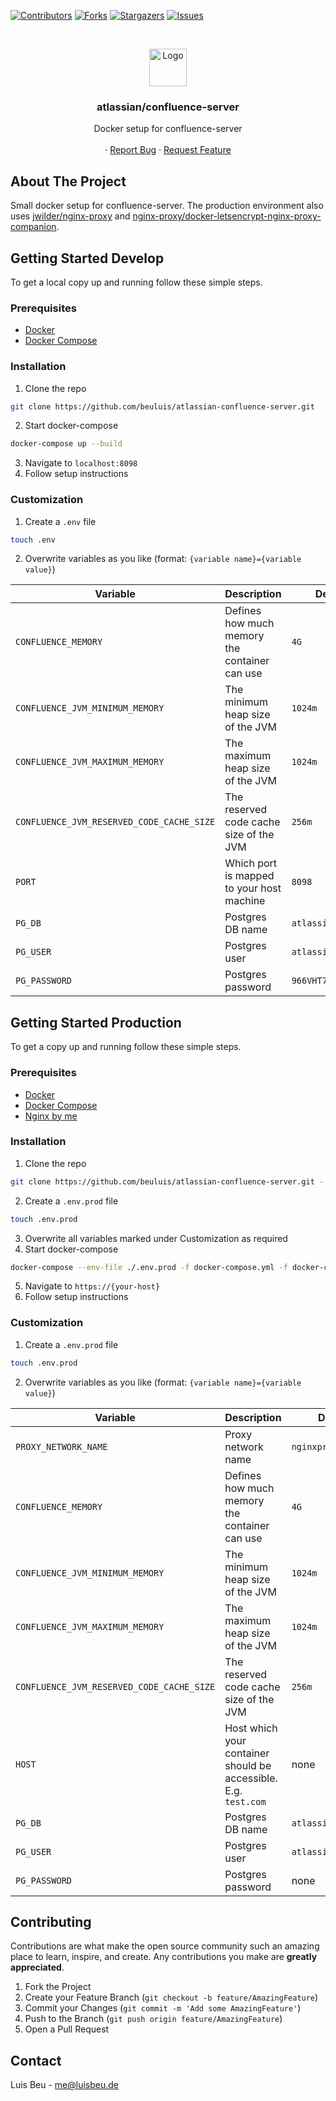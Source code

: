 [![Contributors][contributors-shield]][contributors-url]
[![Forks][forks-shield]][forks-url]
[![Stargazers][stars-shield]][stars-url]
[![Issues][issues-shield]][issues-url]

<!-- PROJECT LOGO -->
<br />
<p align="center">
  <img src="https://wac-cdn.atlassian.com/dam/jcr:d6e2d2db-e58a-40f7-9d1a-d6d22a335c96/Confluence-blue.svg?cdnVersion=1209" alt="Logo" height="60">

  <h3 align="center">atlassian/confluence-server</h3>

  <p align="center">
    Docker setup for confluence-server
    <br />
    <br />
    ·
    <a href="https://github.com/beuluis/atlassian-confluence-server/issues">Report Bug</a>
    ·
    <a href="https://github.com/beuluis/atlassian-confluence-server/issues">Request Feature</a>
  </p>
</p>

<!-- ABOUT THE PROJECT -->

## About The Project

Small docker setup for confluence-server. The production environment also uses [jwilder/nginx-proxy](https://github.com/nginx-proxy/nginx-proxy) and [nginx-proxy/docker-letsencrypt-nginx-proxy-companion](https://github.com/nginx-proxy/docker-letsencrypt-nginx-proxy-companion).

<!-- GETTING STARTED -->

## Getting Started Develop

To get a local copy up and running follow these simple steps.

### Prerequisites

- [Docker](https://docs.docker.com/get-docker/)
- [Docker Compose](https://docs.docker.com/compose/install/)

### Installation

1. Clone the repo

```sh
git clone https://github.com/beuluis/atlassian-confluence-server.git
```

2. Start docker-compose

```sh
docker-compose up --build
```

3. Navigate to `localhost:8098`
4. Follow setup instructions

### Customization

1. Create a `.env` file

```sh
touch .env
```

2. Overwrite variables as you like (format: `{variable name}={variable value}`)

| Variable                                  | Description                                   | Default value            | Required |
| ----------------------------------------- | --------------------------------------------- | ------------------------ | -------- |
| `CONFLUENCE_MEMORY`                       | Defines how much memory the container can use | `4G`                     | false    |
| `CONFLUENCE_JVM_MINIMUM_MEMORY`           | The minimum heap size of the JVM              | `1024m`                  | false    |
| `CONFLUENCE_JVM_MAXIMUM_MEMORY`           | The maximum heap size of the JVM              | `1024m`                  | false    |
| `CONFLUENCE_JVM_RESERVED_CODE_CACHE_SIZE` | The reserved code cache size of the JVM       | `256m`                   | false    |
| `PORT`                                    | Which port is mapped to your host machine     | `8098`                   | false    |
| `PG_DB`                                   | Postgres DB name                              | `atlassianConfluenceDev` | false    |
| `PG_USER`                                 | Postgres user                                 | `atlassianConfluenceDev` | false    |
| `PG_PASSWORD`                             | Postgres password                             | `966VHT7SUcPnaqpJAz32fP` | false    |

## Getting Started Production

To get a copy up and running follow these simple steps.

### Prerequisites

- [Docker](https://docs.docker.com/get-docker/)
- [Docker Compose](https://docs.docker.com/compose/install/)
- [Nginx by me](https://github.com/beuluis/nginx)

### Installation

1. Clone the repo

```sh
git clone https://github.com/beuluis/atlassian-confluence-server.git --branch master
```

2. Create a `.env.prod` file

```sh
touch .env.prod
```

3. Overwrite all variables marked under Customization as required
4. Start docker-compose

```sh
docker-compose --env-file ./.env.prod -f docker-compose.yml -f docker-compose.production.yml up -d
```

5. Navigate to `https://{your-host}`
6. Follow setup instructions

### Customization

1. Create a `.env.prod` file

```sh
touch .env.prod
```

2. Overwrite variables as you like (format: `{variable name}={variable value}`)

| Variable                                  | Description                                                     | Default value             | Required |
| ----------------------------------------- | --------------------------------------------------------------- | ------------------------- | -------- |
| `PROXY_NETWORK_NAME`                      | Proxy network name                                              | `nginxproxynet`           | false    |
| `CONFLUENCE_MEMORY`                       | Defines how much memory the container can use                   | `4G`                      | false    |
| `CONFLUENCE_JVM_MINIMUM_MEMORY`           | The minimum heap size of the JVM                                | `1024m`                   | false    |
| `CONFLUENCE_JVM_MAXIMUM_MEMORY`           | The maximum heap size of the JVM                                | `1024m`                   | false    |
| `CONFLUENCE_JVM_RESERVED_CODE_CACHE_SIZE` | The reserved code cache size of the JVM                         | `256m`                    | false    |
| `HOST`                                    | Host which your container should be accessible. E.g. `test.com` | none                      | true     |
| `PG_DB`                                   | Postgres DB name                                                | `atlassianConfluenceProd` | false    |
| `PG_USER`                                 | Postgres user                                                   | `atlassianConfluenceProd` | false    |
| `PG_PASSWORD`                             | Postgres password                                               | none                      | true     |

<!-- CONTRIBUTING -->

## Contributing

Contributions are what make the open source community such an amazing place to learn, inspire, and create. Any contributions you make are **greatly appreciated**.

1. Fork the Project
2. Create your Feature Branch (`git checkout -b feature/AmazingFeature`)
3. Commit your Changes (`git commit -m 'Add some AmazingFeature'`)
4. Push to the Branch (`git push origin feature/AmazingFeature`)
5. Open a Pull Request

<!-- CONTACT -->

## Contact

Luis Beu - me@luisbeu.de

<!-- MARKDOWN LINKS & IMAGES -->
<!-- https://www.markdownguide.org/basic-syntax/#reference-style-links -->

[contributors-shield]: https://img.shields.io/github/contributors/beuluis/atlassian-confluence-server.svg?style=flat-square
[contributors-url]: https://github.com/beuluis/atlassian-confluence-server/graphs/contributors
[forks-shield]: https://img.shields.io/github/forks/beuluis/atlassian-confluence-server.svg?style=flat-square
[forks-url]: https://github.com/beuluis/atlassian-confluence-server/network/members
[stars-shield]: https://img.shields.io/github/stars/beuluis/atlassian-confluence-server.svg?style=flat-square
[stars-url]: https://github.com/beuluis/atlassian-confluence-server/stargazers
[issues-shield]: https://img.shields.io/github/issues/beuluis/atlassian-confluence-server.svg?style=flat-square
[issues-url]: https://github.com/beuluis/atlassian-confluence-server/issues
[license-shield]: https://img.shields.io/github/license/beuluis/atlassian-confluence-server.svg?style=flat-square
